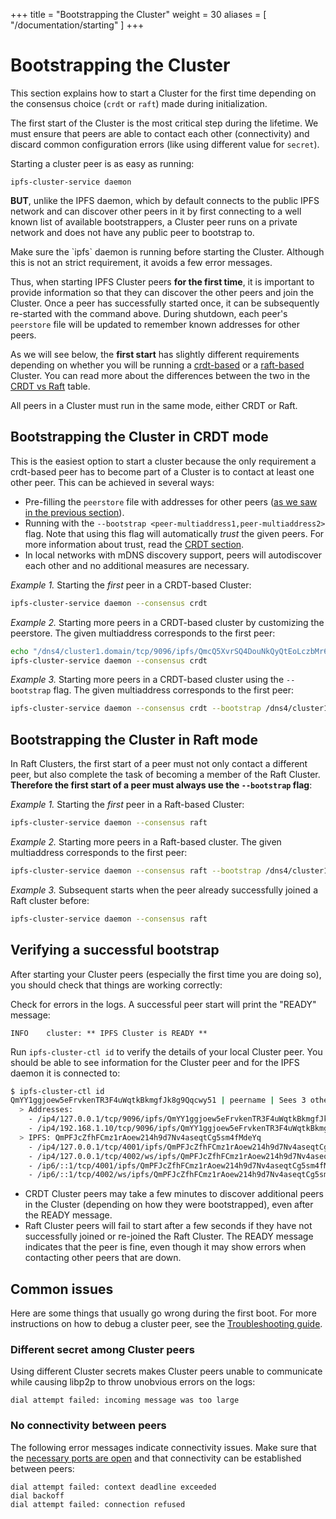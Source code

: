 +++
title = "Bootstrapping the Cluster"
weight = 30
aliases = [
    "/documentation/starting"
]
+++

# Bootstrapping the Cluster

This section explains how to start a Cluster for the first time depending on the consensus choice (`crdt` or `raft`) made during initialization.

The first start of the Cluster is the most critical step during the lifetime. We must ensure that peers are able to contact each other (connectivity) and discard common configuration errors (like using different value for `secret`).

Starting a cluster peer is as easy as running:

```
ipfs-cluster-service daemon
```

**BUT**, unlike the IPFS daemon, which by default connects to the public IPFS network and can discover other peers in it by first connecting to a well known list of available bootstrappers, a Cluster peer runs on a private network and does not have any public peer to bootstrap to.

<div class="tipbox warning">Make sure the `ipfs` daemon is running before starting the Cluster. Although this is not an strict requirement, it avoids a few error messages.</div>

Thus, when starting IPFS Cluster peers **for the first time**, it is important to provide information so that they can discover the other peers and join the Cluster. Once a peer has successfully started once, it can be subsequently re-started with the command above. During shutdown, each peer's `peerstore` file will be updated to remember known addresses for other peers.

As we will see below, the **first start** has slightly different requirements depending on whether you will be running a [crdt-based](/documentation/guides/consensus#crdt) or a [raft-based](/documentation/guides/consensus#raft) Cluster. You can read more about the differences between the two in the [CRDT vs Raft](/documentation/guides/consensus#crdt-vs-raft-comparison) table.

<div class="tipbox warning">All peers in a Cluster must run in the same mode, either CRDT or Raft.</div>

## Bootstrapping the Cluster in CRDT mode

This is the easiest option to start a cluster because the only requirement a crdt-based peer has to become part of a Cluster is to contact at least one other peer. This can be achieved in several ways:

* Pre-filling the `peerstore` file with addresses for other peers ([as we saw in the previous section](/documentation/getting-started/setup/#the-peerstore-file)).
* Running with the `--bootstrap <peer-multiaddress1,peer-multiaddress2>` flag. Note that using this flag will automatically *trust* the given peers. For more information about trust, read the [CRDT section](/documentation/guides/consensus#crdt).
* In local networks with mDNS discovery support, peers will autodiscover each other and no additional measures are necessary.

_Example 1._ Starting the *first* peer in a CRDT-based Cluster:

```sh
ipfs-cluster-service daemon --consensus crdt
```

_Example 2._ Starting more peers in a CRDT-based cluster by customizing the peerstore. The given multiaddress corresponds to the first peer:

```sh
echo "/dns4/cluster1.domain/tcp/9096/ipfs/QmcQ5XvrSQ4DouNkQyQtEoLczbMr6D9bSenGy6WQUCQUBt" >> ~/.ipfs-cluster/peerstore
ipfs-cluster-service daemon --consensus crdt
```

_Example 3._ Starting more peers in a CRDT-based cluster using the `--bootstrap` flag. The given multiaddress corresponds to the first peer:

```sh
ipfs-cluster-service daemon --consensus crdt --bootstrap /dns4/cluster1.domain/tcp/9096/ipfs/QmcQ5XvrSQ4DouNkQyQtEoLczbMr6D9bSenGy6WQUCQUBt
```

## Bootstrapping the Cluster in Raft mode

In Raft Clusters, the first start of a peer must not only contact a different peer, but also complete the task of becoming a member of the Raft Cluster. **Therefore the first start of a peer must always use the `--bootstrap` flag**:

_Example 1._ Starting the *first* peer in a Raft-based Cluster:

```sh
ipfs-cluster-service daemon --consensus raft
```

_Example 2._ Starting more peers in a Raft-based cluster. The given multiaddress corresponds to the first peer:

```sh
ipfs-cluster-service daemon --consensus raft --bootstrap /dns4/cluster1.domain/tcp/9096/ipfs/QmcQ5XvrSQ4DouNkQyQtEoLczbMr6D9bSenGy6WQUCQUBt
```

_Example 3._ Subsequent starts when the peer already successfully joined a Raft cluster before:

```sh
ipfs-cluster-service daemon --consensus raft
```

## Verifying a successful bootstrap

After starting your Cluster peers (especially the first time you are doing so), you should check that things are working correctly:

Check for errors in the logs. A successful peer start will print the "READY" message:

```text
INFO    cluster: ** IPFS Cluster is READY **
```

Run `ipfs-cluster-ctl id` to verify the details of your local Cluster peer. You should be able to see information for the Cluster peer and for the IPFS daemon it is connected to:

```sh
$ ipfs-cluster-ctl id
QmYY1ggjoew5eFrvkenTR3F4uWqtkBkmgfJk8g9Qqcwy51 | peername | Sees 3 other peers
  > Addresses:
    - /ip4/127.0.0.1/tcp/9096/ipfs/QmYY1ggjoew5eFrvkenTR3F4uWqtkBkmgfJk8g9Qqcwy51
    - /ip4/192.168.1.10/tcp/9096/ipfs/QmYY1ggjoew5eFrvkenTR3F4uWqtkBkmgfJk8g9Qqcwy51
  > IPFS: QmPFJcZfhFCmz1rAoew214h9d7Nv4aseqtCg5sm4fMdeYq
    - /ip4/127.0.0.1/tcp/4001/ipfs/QmPFJcZfhFCmz1rAoew214h9d7Nv4aseqtCg5sm4fMdeYq
    - /ip4/127.0.0.1/tcp/4002/ws/ipfs/QmPFJcZfhFCmz1rAoew214h9d7Nv4aseqtCg5sm4fMdeYq
    - /ip6/::1/tcp/4001/ipfs/QmPFJcZfhFCmz1rAoew214h9d7Nv4aseqtCg5sm4fMdeYq
    - /ip6/::1/tcp/4002/ws/ipfs/QmPFJcZfhFCmz1rAoew214h9d7Nv4aseqtCg5sm4fMdeYq
```

* CRDT Cluster peers may take a few minutes to discover additional peers in the Cluster (depending on how they were bootstrapped), even after the READY message.
* Raft Cluster peers will fail to start after a few seconds if they have not successfully joined or re-joined the Raft Cluster. The READY message indicates that the peer is fine, even though it may show errors when contacting other peers that are down.

## Common issues

Here are some things that usually go wrong during the first boot. For more instructions on how to debug a cluster peer, see the [Troubleshooting guide](/documentation/guides/troubleshooting).

### Different secret among Cluster peers

Using different Cluster secrets makes Cluster peers unable to communicate while causing libp2p to throw unobvious errors on the logs:

```text
dial attempt failed: incoming message was too large
```

### No connectivity between peers

The following error messages indicate connectivity issues. Make sure that the [necessary ports are open](/documentation/guides/security) and that connectivity can be established between peers:

```text
dial attempt failed: context deadline exceeded
dial backoff
dial attempt failed: connection refused
```
